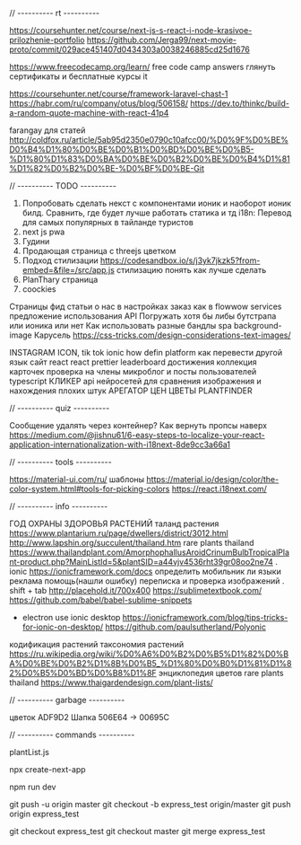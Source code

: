 // ---------- rt ----------

https://coursehunter.net/course/next-js-s-react-i-node-krasivoe-prilozhenie-portfolio
https://github.com/Jerga99/next-movie-proto/commit/029ace451407d0434303a0038246885cd25d1676

https://www.freecodecamp.org/learn/
free code camp answers
глянуть сертификаты и бесплатные курсы it

https://coursehunter.net/course/framework-laravel-chast-1
https://habr.com/ru/company/otus/blog/506158/
https://dev.to/thinkc/build-a-random-quote-machine-with-react-41p4

farangay
для статей
http://coldfox.ru/article/5ab95d2350e0790c10afcc00/%D0%9F%D0%BE%D0%B4%D1%80%D0%BE%D0%B1%D0%BD%D0%BE%D0%B5-%D1%80%D1%83%D0%BA%D0%BE%D0%B2%D0%BE%D0%B4%D1%81%D1%82%D0%B2%D0%BE-%D0%BF%D0%BE-Git

// ---------- TODO ----------

1. Попробовать сделать некст с компонентами ионик и наоборот ионик билд. Сравнить, где будет лучше работать статика и тд
i18n: Перевод для самых популярных в тайланде туристов
2. next js pwa
3. Гудини
4. Продающая страница с threejs цветком
5. Подход стилизации https://codesandbox.io/s/j3yk7jkzk5?from-embed=&file=/src/app.js
  стилизацию понять как лучше сделать
6. PlanThary страница
7. coockies

Страницы
  фид статьи
  о нас в настройках
  заказ как в flowwow
  services предложение использования API
Погружать хотя бы либы бутстрапа или ионика или нет
	Как использовать разные бандлы spa
	background-image
Карусель
https://css-tricks.com/design-considerations-text-images/

INSTAGRAM ICON, tik tok
ionic how defin platform
как перевести другой язык сайт react
react prettier
leaderboard
достижения
коллекция карточек
проверка на члены
микроблог и посты пользователей
typescript КЛИКЕР
api нейросетей для сравнения изображения и нахождения плохих штук
АРЕГАТОР ЦЕН ЦВЕТЫ
  PLANTFINDER

// ---------- quiz ----------

Сообщение удалять через контейнер?
Как вернуть пропсы наверх
https://medium.com/@jishnu61/6-easy-steps-to-localize-your-react-application-internationalization-with-i18next-8de9cc3a66a1

// ---------- tools ----------

https://material-ui.com/ru/
  шаблоны
  https://material.io/design/color/the-color-system.html#tools-for-picking-colors
https://react.i18next.com/

// ---------- info ----------

ГОД ОХРАНЫ ЗДОРОВЬЯ РАСТЕНИЙ
таланд растения
https://www.plantarium.ru/page/dwellers/district/3012.html
http://www.lapshin.org/succulent/thailand.htm
rare plants thailand
https://www.thailandplant.com/AmorphophallusAroidCrinumBulbTropicalPlant-product.php?MainListId=5&plantSID=a44vjv4536rht39gr08oo2ne74
.
ionic
  https://ionicframework.com/docs
  определить мобильник ли
языки реклама
помощь(нашли ошибку) переписка и проверка изображений 
.
shift + tab
http://placehold.it/700x400
https://sublimetextbook.com/
https://github.com/babel/babel-sublime-snippets

+ electron use
ionic desktop
https://ionicframework.com/blog/tips-tricks-for-ionic-on-desktop/
https://github.com/paulsutherland/Polyonic

кодификация растений
таксономия растений
https://ru.wikipedia.org/wiki/%D0%A6%D0%B2%D0%B5%D1%82%D0%BA%D0%BE%D0%B2%D1%8B%D0%B5_%D1%80%D0%B0%D1%81%D1%82%D0%B5%D0%BD%D0%B8%D1%8F
энциклопедия цветов
rare plants thailand
  https://www.thaigardendesign.com/plant-lists/

// ---------- garbage ----------

  цветок
  ADF9D2
  Шапка
  506E64 -> 00695C

// ---------- commands ----------

plantList.js

npx create-next-app

npm run dev

git push -u origin master
git checkout -b express_test origin/master
git push origin express_test

git checkout express_test
git checkout master
git merge express_test